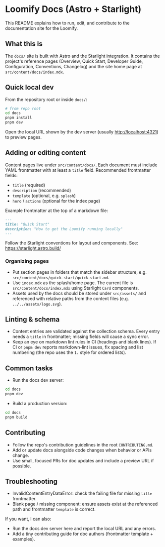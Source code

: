 # Loomify Docs (Astro + Starlight)

This README explains how to run, edit, and contribute to the documentation site for the Loomify.

## What this is

The `docs/` site is built with Astro and the Starlight integration. It contains the project's reference pages (Overview, Quick Start, Developer Guide, Configuration, Conventions, Changelog) and the site home page at `src/content/docs/index.mdx`.

## Quick local dev

From the repository root or inside `docs/`:

```bash
# from repo root
cd docs
pnpm install
pnpm dev
```

Open the local URL shown by the dev server (usually <http://localhost:4321>) to preview pages.

## Adding or editing content

Content pages live under `src/content/docs/`. Each document must include YAML frontmatter with at least a `title` field. Recommended frontmatter fields:

- `title` (required)
- `description` (recommended)
- `template` (optional, e.g. `splash`)
- `hero` / `actions` (optional for the index page)

Example frontmatter at the top of a markdown file:

```md
---
title: "Quick Start"
description: "How to get the Loomify running locally"
---
```

Follow the Starlight conventions for layout and components. See: <https://starlight.astro.build/>

### Organizing pages

- Put section pages in folders that match the sidebar structure, e.g. `src/content/docs/quick-start/quick-start.md`.
- Use `index.mdx` as the splash/home page. The current file is `src/content/docs/index.mdx` using Starlight `Card` components.
- Assets used by the docs should be stored under `src/assets/` and referenced with relative paths from the content files (e.g. `../../assets/logo.svg`).

## Linting & schema

- Content entries are validated against the collection schema. Every entry needs a `title` in frontmatter; missing fields will cause a sync error.
- Keep an eye on markdown lint rules in CI (headings and blank lines). If CI or `pnpm dev` reports markdown-lint issues, fix spacing and list numbering (the repo uses the `1.` style for ordered lists).

## Common tasks

- Run the docs dev server:

```bash
cd docs
pnpm dev
```

- Build a production version:

```bash
cd docs
pnpm build
```

## Contributing

- Follow the repo's contribution guidelines in the root `CONTRIBUTING.md`.
- Add or update docs alongside code changes when behavior or APIs change.
- Use small, focused PRs for doc updates and include a preview URL if possible.

## Troubleshooting

- InvalidContentEntryDataError: check the failing file for missing `title` frontmatter.
- Blank page / missing component: ensure assets exist at the referenced path and frontmatter `template` is correct.

If you want, I can also:

- Run the docs dev server here and report the local URL and any errors.
- Add a tiny contributing guide for doc authors (frontmatter template + examples).
